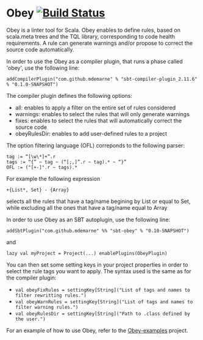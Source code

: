 Obey [![Build Status](https://travis-ci.org/mdemarne/Obey.svg?branch=rewriting)](https://travis-ci.org/mdemarne/Obey)
====

Obey is  a linter tool for Scala. Obey enables to define rules, based on scala.meta trees and the TQL library, corresponding to code health requirements. A rule can generate warnings and/or propose to correct the source code automatically.

In order to use the Obey as a compiler plugin, that runs a phase called 'obey', use the following line:
~~~
addCompilerPlugin("com.github.mdemarne" % "sbt-compiler-plugin_2.11.6" % "0.1.0-SNAPSHOT")
~~~
The compiler plugin defines the following options:
* all:<OFL> enables to apply a filter on the entire set of rules considered
* warnings:<OFL> enables to select the rules that will only generate warnings
* fixes:<OFL> enables to select the rules that will automatically correct the source code
* obeyRulesDir:<path to compiled classes> enables to add user-defined rules to a project

The option filtering language (OFL) correponds to the following parser:
~~~
tag := “[\w\*]+”.r
tags := “{” ~ tag ~ (“[;,]”.r ~ tag).* ~ “}”
OFL := ("[+-]".r ~ tags).*
~~~

For example the following expression
~~~
+{List*, Set} - {Array}
~~~
selects all the rules that have a tag/name begining by List or equal to Set, while excluding all the ones that have a tag/name equal to Array

In order to use Obey as an SBT autoplugin, use the following line:
~~~
addSbtPlugin("com.github.mdemarne" %% "sbt-obey" % "0.1­0-SNAPSHOT")
~~~

and
~~~
lazy val myProject = Project(...) enablePlugins(ObeyPlugin)
~~~

You can then set some setting keys in your project properties in order to select the rule tags you want to apply. The syntax used is the same as for the compiler plugin:

- `val obeyFixRules = settingKey[String]("List of tags and names to filter rewritting rules.")`
- `val obeyWarnRules = settingKey[String]("List of tags and names to filter warning rules.")`
- `val obeyRulesDir = settingKey[String]("Path to .class defined by the user.")`
    
For an example of how to use Obey, refer to the [Obey-examples](https://github.com/mdemarne/Obey-examples) project.
